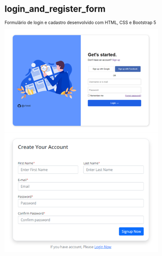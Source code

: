 # login_and_register_form
Formulário de login e cadastro desenvolvido com HTML, CSS e Bootstrap 5

<img width="800px" src="login_form.PNG" alt="login form">
<img src="register_form.PNG" alt="register form">

